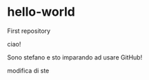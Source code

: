 # hello-world
First repository

ciao! 

Sono stefano e sto imparando ad usare GitHub!

modifica di ste
